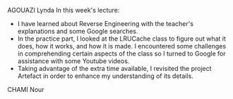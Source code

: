 AGOUAZI Lynda
In this week's lecture:
  - I have learned about Reverse Engineering with the teacher's explanations and some Google searches.
  - In the practice part, I looked at the LRUCache class to figure out what it does, how it works, and how it is made.
    I encountered some challenges in comprehending certain aspects of the class so I turned to Google for assistance with some Youtube videos.
  - Taking advantage of the extra time available, I revisited the project Artefact in order to enhance my understanding of its details.

CHAMI Nour
